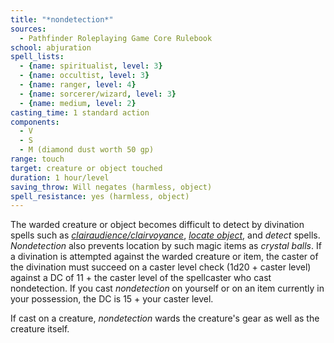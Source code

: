 ```yaml
---
title: "*nondetection*"
sources:
  - Pathfinder Roleplaying Game Core Rulebook
school: abjuration
spell_lists:
  - {name: spiritualist, level: 3}
  - {name: occultist, level: 3}
  - {name: ranger, level: 4}
  - {name: sorcerer/wizard, level: 3}
  - {name: medium, level: 2}
casting_time: 1 standard action
components:
  - V
  - S
  - M (diamond dust worth 50 gp)
range: touch
target: creature or object touched
duration: 1 hour/level
saving_throw: Will negates (harmless, object)
spell_resistance: yes (harmless, object)
---
```


The warded creature or object becomes difficult to detect by divination spells such as [*clairaudience/clairvoyance*](/spells/clairaudience-clairvoyance/), [*locate object*](/spells/locate-object/), and *detect* spells. *Nondetection* also prevents location by such magic items as *crystal balls*. If a divination
is attempted against the warded creature or item, the caster of the divination must succeed on a caster level check (1d20 + caster level) against a DC of 11 + the caster level of the spellcaster who cast nondetection. If you cast *nondetection* on yourself or on an item currently in your possession, the DC is 15 + your caster level.

If cast on a creature, *nondetection* wards the creature's gear as well as the creature itself.

